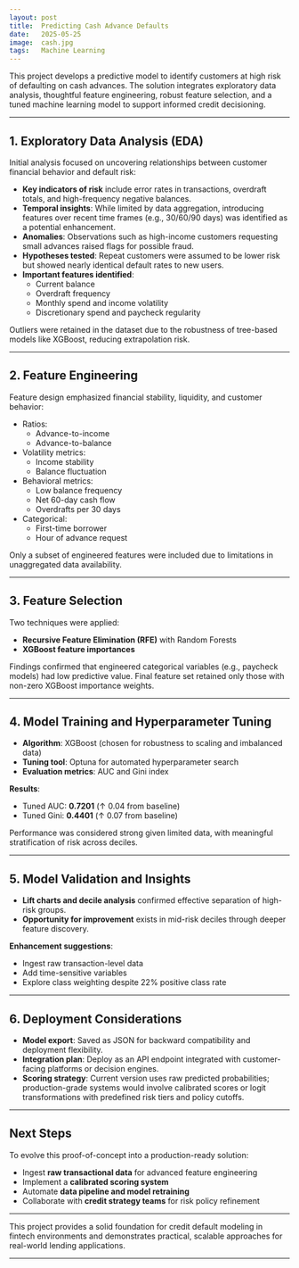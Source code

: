 ```yaml
---
layout: post
title:  Predicting Cash Advance Defaults
date:   2025-05-25
image:  cash.jpg
tags:   Machine Learning
---
```

This project develops a predictive model to identify customers at high risk of defaulting on cash advances. The solution integrates exploratory data analysis, thoughtful feature engineering, robust feature selection, and a tuned machine learning model to support informed credit decisioning.

---

## 1. Exploratory Data Analysis (EDA)

Initial analysis focused on uncovering relationships between customer financial behavior and default risk:

- **Key indicators of risk** include error rates in transactions, overdraft totals, and high-frequency negative balances.
- **Temporal insights**: While limited by data aggregation, introducing features over recent time frames (e.g., 30/60/90 days) was identified as a potential enhancement.
- **Anomalies**: Observations such as high-income customers requesting small advances raised flags for possible fraud.
- **Hypotheses tested**: Repeat customers were assumed to be lower risk but showed nearly identical default rates to new users.
- **Important features identified**:
  - Current balance
  - Overdraft frequency
  - Monthly spend and income volatility
  - Discretionary spend and paycheck regularity

Outliers were retained in the dataset due to the robustness of tree-based models like XGBoost, reducing extrapolation risk.

---

## 2. Feature Engineering

Feature design emphasized financial stability, liquidity, and customer behavior:

- Ratios:
  - Advance-to-income
  - Advance-to-balance
- Volatility metrics:
  - Income stability
  - Balance fluctuation
- Behavioral metrics:
  - Low balance frequency
  - Net 60-day cash flow
  - Overdrafts per 30 days
- Categorical:
  - First-time borrower
  - Hour of advance request

Only a subset of engineered features were included due to limitations in unaggregated data availability.

---

## 3. Feature Selection

Two techniques were applied:

- **Recursive Feature Elimination (RFE)** with Random Forests
- **XGBoost feature importances**

Findings confirmed that engineered categorical variables (e.g., paycheck models) had low predictive value. Final feature set retained only those with non-zero XGBoost importance weights.

---

## 4. Model Training and Hyperparameter Tuning

- **Algorithm**: XGBoost (chosen for robustness to scaling and imbalanced data)
- **Tuning tool**: Optuna for automated hyperparameter search
- **Evaluation metrics**: AUC and Gini index

**Results**:
- Tuned AUC: **0.7201** (↑ 0.04 from baseline)
- Tuned Gini: **0.4401** (↑ 0.07 from baseline)

Performance was considered strong given limited data, with meaningful stratification of risk across deciles.

---

## 5. Model Validation and Insights

- **Lift charts and decile analysis** confirmed effective separation of high-risk groups.
- **Opportunity for improvement** exists in mid-risk deciles through deeper feature discovery.

**Enhancement suggestions**:
- Ingest raw transaction-level data
- Add time-sensitive variables
- Explore class weighting despite 22% positive class rate

---

## 6. Deployment Considerations

- **Model export**: Saved as JSON for backward compatibility and deployment flexibility.
- **Integration plan**: Deploy as an API endpoint integrated with customer-facing platforms or decision engines.
- **Scoring strategy**: Current version uses raw predicted probabilities; production-grade systems would involve calibrated scores or logit transformations with predefined risk tiers and policy cutoffs.

---

## Next Steps

To evolve this proof-of-concept into a production-ready solution:

- Ingest **raw transactional data** for advanced feature engineering
- Implement a **calibrated scoring system**
- Automate **data pipeline and model retraining**
- Collaborate with **credit strategy teams** for risk policy refinement

---

This project provides a solid foundation for credit default modeling in fintech environments and demonstrates practical, scalable approaches for real-world lending applications.


***